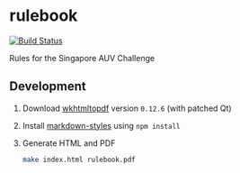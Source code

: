 # rulebook

[![Build Status](https://travis-ci.org/sauvc/rulebook.svg?branch=master)](https://travis-ci.org/sauvc/rulebook)

Rules for the Singapore AUV Challenge

## Development

1. Download [wkhtmltopdf](https://github.com/wkhtmltopdf/wkhtmltopdf/releases/tag/0.12.6) version `0.12.6` (with patched Qt)
1. Install [markdown-styles](https://github.com/mixu/markdown-styles) using `npm install`
1. Generate HTML and PDF

    ```sh
    make index.html rulebook.pdf
    ```